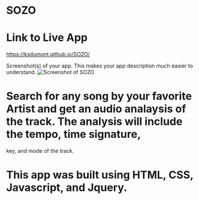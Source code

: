 # SOZO

# Link to Live App
https://ksdumont.github.io/SOZO/

Screenshot(s) of your app. This makes your app description much easier to understand.
![Screenshot of SOZO](/path/to/img.jpg)

# Search for any song by your favorite Artist and get an audio analaysis of the track. The analysis will include the tempo, time signature, 
key, and mode of the track.

# This app was built using HTML, CSS, Javascript, and Jquery.
